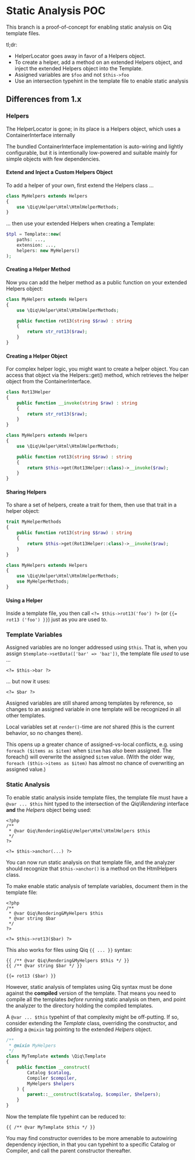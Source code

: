 # Static Analysis POC

This branch is a proof-of-concept for enabling static analysis on Qiq template files.

tl;dr:

- HelperLocator goes away in favor of a Helpers object.
- To create a helper, add a method on an extended Helpers object, and inject the extended Helpers object into the Template.
- Assigned variables are `$foo` and not `$this->foo`
- Use an intersection typehint in the template file to enable static analysis

## Differences from 1.x

### Helpers

The HelperLocator is gone; in its place is a Helpers object, which uses a ContainerInterface internally

The bundled ContainerInterface implementation is auto-wiring and lightly configurable, but it is intentionally low-powered and suitable mainly for simple objects with few dependencies.

#### Extend and Inject a Custom Helpers Object

To add a helper of your own, first extend the Helpers class ...

```php
class MyHelpers extends Helpers
{
    use \Qiq\Helper\Html\HtmlHelperMethods;
}
```

... then use your extended Helpers when creating a Template:

```php
$tpl = Template::new(
    paths: ...,
    extension: ...,
    helpers: new MyHelpers()
);
```

#### Creating a Helper Method

Now you can add the helper method as a public function on your extended Helpers object:

```php
class MyHelpers extends Helpers
{
    use \Qiq\Helper\Html\HtmlHelperMethods;

    public function rot13(string $$raw) : string
    {
        return str_rot13($raw);
    }
}
```

#### Creating a Helper Object

For complex helper logic, you might want to create a helper object. You can access that object via the Helpers::get() method, which retrieves the helper object from the ContainerInterface.

```php
class Rot13Helper
{
    public function __invoke(string $raw) : string
    {
        return str_rot13($raw);
    }
}

class MyHelpers extends Helpers
{
    use \Qiq\Helper\Html\HtmlHelperMethods;

    public function rot13(string $$raw) : string
    {
        return $this->get(Rot13Helper::class)->__invoke($raw);
    }
}
```

#### Sharing Helpers

To share a set of helpers, create a trait for them, then use that trait in a helper object:

```php
trait MyHelperMethods
{
    public function rot13(string $$raw) : string
    {
        return $this->get(Rot13Helper::class)->__invoke($raw);
    }
}

class MyHelpers extends Helpers
{
    use \Qiq\Helper\Html\HtmlHelperMethods;
    use MyHelperMethods;
}
```

#### Using a Helper

Inside a template file, you then call `<?= $this->rot13('foo') ?>` (or `{{= rot13 ('foo') }}`) just as you are used to.


### Template Variables

Assigned variables are no longer addressed using `$this`. That is, when you assign `$template->setData(['bar' => 'baz'])`, the template file *used* to use ...

```html+php
<?= $this->bar ?>
```

... but now it uses:

```html+php
<?= $bar ?>
```

Assigned variables are still shared among templates by reference, so changes to an assigned variable in one template will be recognized in all other templates.

Local variables set at `render()`-time are *not* shared (this is the current behavior, so no changes there).

This opens up a greater chance of assigned-vs-local conflicts, e.g. using `foreach ($items as $item)` when `$item` has *also* been assigned. The foreach() will overwrite the assigned `$item` value. (With the older way, `foreach ($this->items as $item)` has almost no chance of overwriting an assigned value.)


### Static Analysis

To enable static analysis inside template files, the template file must have a `@var ... $this` hint typed to the intersection of the _Qiq\Rendering_ interface **and** the _Helpers_ object being used:

```html+php
<?php
/**
 * @var Qiq\Rendering&Qiq\Helper\Html\HtmlHelpers $this
 */
?>

<?= $this->anchor(...) ?>
```

You can now run static analysis on that template file, and the analyzer should recognize that `$this->anchor()` is a method on the HtmlHelpers class.

To make enable static analysis of template variables, document them in the template file:

```html+php
<?php
/**
 * @var Qiq\Rendering&MyHelpers $this
 * @var string $bar
 */
?>

<?= $this->rot13($bar) ?>
```

This also works for files using Qiq `{{ ... }}` syntax:

```qiq
{{ /** @var Qiq\Rendering&MyHelpers $this */ }}
{{ /** @var string $bar */ }}

{{= rot13 ($bar) }}
```

However, static analysis of templates using Qiq syntax must be done against the **compiled** version of the template. That means you need to compile all the templates *before* running static analysis on them, and point the analyzer to the directory holding the compiled templates.

A `@var ... $this` typehint of that complexity might be off-putting. If so, consider extending the _Template_ class, overriding the constructor, and adding a `@mixin` tag pointing to the extended _Helpers_ object.

```php
/**
 * @mixin MyHelpers
 */
class MyTemplate extends \Qiq\Template
{
    public function __construct(
        Catalog $catalog,
        Compiler $compiler,
        MyHelpers $helpers
    ) {
        parent::__construct($catalog, $compiler, $helpers);
    }
}
```

Now the template file typehint can be reduced to:

```qiq
{{ /** @var MyTemplate $this */ }}
```

You may find constructor overrides to be more amenable to autowiring dependency injection, in that you can typehint to a specific Catalog or Compiler, and call the parent constructor thereafter.
